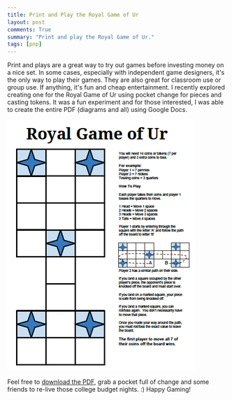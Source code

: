 ```yaml
---
title: Print and Play the Royal Game of Ur
layout: post
comments: True
summary: "Print and play the Royal Game of Ur."
tags: [pnp]
---
```


Print and plays are a great way to try out games before investing money on a nice set.  In some cases, especially
with independent game designers, it's the only way to play their games.  They are also great for classroom use or
group use.  If anything, it's fun and cheap entertainment.  I recently explored creating one for the Royal Game of Ur
using pocket change for pieces and casting tokens. It was a fun experiment and for those interested, I was able to create the entire PDF (diagrams
and all) using Google Docs.

![Royal Game of Ur Print and Play](/assets/royal-game-of-ur-pnp-preview.png)
  
Feel free to [download the PDF](/assets/royal-game-of-ur-pnp.pdf), grab a pocket full of change and some friends to
re-live those college budget nights. :) Happy Gaming! 

